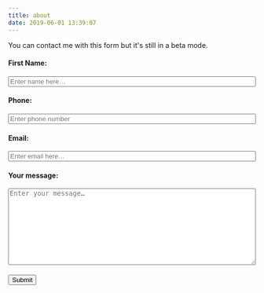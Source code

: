 ```yaml
---
title: about
date: 2019-06-01 13:39:07
---
```

You can contact me with this form but it's still in a beta mode. 


<script>
function submitToAPI(e) {
       e.preventDefault();
       var URL = "https://vgvgd2ah3g.execute-api.eu-west-3.amazonaws.com/production/contact";

            var Namere = /[A-Za-z]{1}[A-Za-z]/;
            if (!Namere.test($("#name-input").val())) {
                         alert ("Your name should be longer");
                return;
            }
            var mobilere = /[0-9]{10}/;
            if (!mobilere.test($("#phone-input").val())) {
                alert ("Please enter valid mobile number");
                return;
            }
            if ($("#email-input").val()=="") {
                alert ("Please enter your email");
                return;
            }

            var reeamil = /^([\w-\.]+@([\w-]+\.)+[\w-]{2,6})?$/;
            if (!reeamil.test($("#email-input").val())) {
                alert ("Please enter valid email address");
                return;
            }

       var name = $("#name-input").val();
       var phone = $("#phone-input").val();
       var email = $("#email-input").val();
       var desc = $("#description-input").val();
       var data = {
          name : name,
          phone : phone,
          email : email,
          desc : desc
        };

       $.ajax({
         type: "POST",
         url : "https://vgvgd2ah3g.execute-api.eu-west-3.amazonaws.com/production/contact",
         dataType: "json",
         crossDomain: "true",
         contentType: "application/json; charset=utf-8",
         data: JSON.stringify(data),

         
         success: function () {
           // clear form and show a success message
           alert("Your message has been sent! I'll contact you as soon as possible");
           document.getElementById("contact-form").reset();
       location.reload();
         },
         error: function () {
           // show an error message
           alert("There was a problem sending the message. Please try later or try to reach me through social media");
         }});
     }
</script>


<form id="contact-form" method="post">
      <h4>First Name:</h4>
      <input type="text" id="name-input" placeholder="Enter name here…" class="form-control" style="width:100%;" /><br/>
      <h4>Phone:</h4>
      <input type="phone"id="phone-input" placeholder="Enter phone number" class="form-control" style="width:100%;"/><br/>
      <h4>Email:</h4>
      <input type="email" id="email-input" placeholder="Enter email here…" class="form-control" style="width:100%;"/><br/>
      <h4>Your message:</h4>
      <textarea id="description-input" rows="10" placeholder="Enter your message…" class="form-control" style="width:100%;"></textarea><br/>
      <div class="g-recaptcha" data-sitekey="6LfFNqgUAAAAAHtz_FXiY2aeZe5u7-KVYlU3s-Wi"></div>
      <button type="button" onClick="submitToAPI(event)" class="btn btn-lg" style="margin-top:20px;">Submit</button>
</form>

